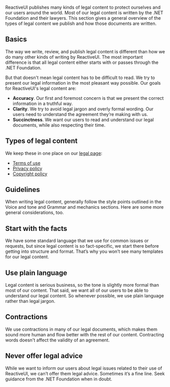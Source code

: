 ReactiveUI publishes many kinds of legal content to protect ourselves and our users around the world. Most of our legal content is written by the .NET Foundation and their lawyers. This section gives a general overview of the types of legal content we publish and how those documents are written.

## Basics
The way we write, review, and publish legal content is different than how we do many other kinds of writing by ReactiveUI. The most important difference is that all legal content either starts with or passes through the .NET Foundation.

But that doesn't mean legal content has to be difficult to read. We try to present our legal information in the most pleasant way possible. Our goals for ReactiveUI's legal content are:

* **Accuracy**. Our first and foremost concern is that we present the correct information in a truthful way.
* **Clarity**. We try to avoid legal jargon and overly formal wording. Our users need to understand the agreement they’re making with us.
* **Succinctness**. We want our users to read and understand our legal documents, while also respecting their time.

## Types of legal content
We keep these in one place on our [legal page](/legal):

* [Terms of use](/legal/terms-of-use)
* [Privacy policy](/legal/privacy)
* [Copyright policy](/legal/copyright)


## Guidelines
When writing legal content, generally follow the style points outlined in the Voice and tone and Grammar and mechanics sections. Here are some more general considerations, too.

## Start with the facts

We have some standard language that we use for common issues or requests, but since legal content is so fact-specific, we start there before getting into structure and format. That’s why you won’t see many templates for our legal content.

## Use plain language

Legal content is serious business, so the tone is slightly more formal than most of our content. That said, we want all of our users to be able to understand our legal content. So whenever possible, we use plain language rather than legal jargon.

## Contractions

We use contractions in many of our legal documents, which makes them sound more human and flow better with the rest of our content. Contracting words doesn't affect the validity of an agreement.

## Never offer legal advice
While we want to inform our users about legal issues related to their use of ReactiveUI, we can’t offer them legal advice. Sometimes it’s a fine line. Seek guidance from the .NET Foundation when in doubt.
